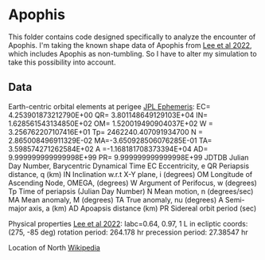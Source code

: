 # Apophis

This folder contains code designed specifically to analyze the encounter of Apophis. I'm taking the known shape data of Apophis from [Lee et al 2022](https://arxiv.org/pdf/2204.02540.pdf), which includes Apophis as non-tumbling. So I have to alter my simulation to take this possibility into account.

## Data

Earth-centric orbital elements at perigee [JPL Ephemeris](https://ssd.jpl.nasa.gov/horizons/app.html#/):
    EC= 4.253901873212790E+00 QR= 3.801148649129103E+04 IN= 1.628561543134850E+02
    OM= 1.520019490904037E+02 W = 3.256762207107416E+01 Tp=  2462240.407091934700
    N = 2.865008496911329E-02 MA=-3.650928506076285E-01 TA= 3.598574271262584E+02
    A =-1.168181708373394E+04 AD= 9.999999999999998E+99 PR= 9.999999999999998E+99
    JDTDB    Julian Day Number, Barycentric Dynamical Time
      EC     Eccentricity, e
      QR     Periapsis distance, q (km)
      IN     Inclination w.r.t X-Y plane, i (degrees)
      OM     Longitude of Ascending Node, OMEGA, (degrees)
      W      Argument of Perifocus, w (degrees)
      Tp     Time of periapsis (Julian Day Number)
      N      Mean motion, n (degrees/sec)
      MA     Mean anomaly, M (degrees)
      TA     True anomaly, nu (degrees)
      A      Semi-major axis, a (km)
      AD     Apoapsis distance (km)
      PR     Sidereal orbit period (sec)

Physical properties [Lee et al 2022](https://arxiv.org/pdf/2204.02540.pdf):
    Iabc=0.64, 0.97, 1
    L in ecliptic coords: (275, -85 deg)
    rotation period: 264.178 hr
    precession period: 27.38547 hr

Location of North [Wikipedia](https://en.wikipedia.org/wiki/Orbital_pole)